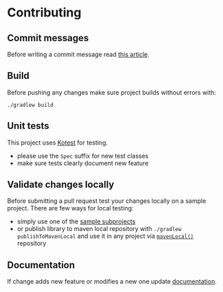 # Contributing

## Commit messages

Before writing a commit message read [this article](https://chris.beams.io/posts/git-commit/).

## Build

Before pushing any changes make sure project builds without errors with:

```
./gradlew build
```

## Unit tests

This project uses [Kotest](https://kotest.io/) for testing.

- please use the `Spec` suffix for new test classes
- make sure tests clearly document new feature

## Validate changes locally

Before submitting a pull request test your changes locally on a sample project.
There are few ways for local testing:

- simply use one of the [sample subprojects](https://github.com/coditory/klog/tree/master/samples)
- or publish library to maven local repository with `./gradlew publishToMavenLocal` and use it in any project
  via [`mavenLocal()`](https://docs.gradle.org/current/userguide/declaring_repositories.html#sub:maven_local) repository

## Documentation

If change adds new feature or modifies a new one
update [documentation](https://github.com/coditory/klog/tree/master/samples).
